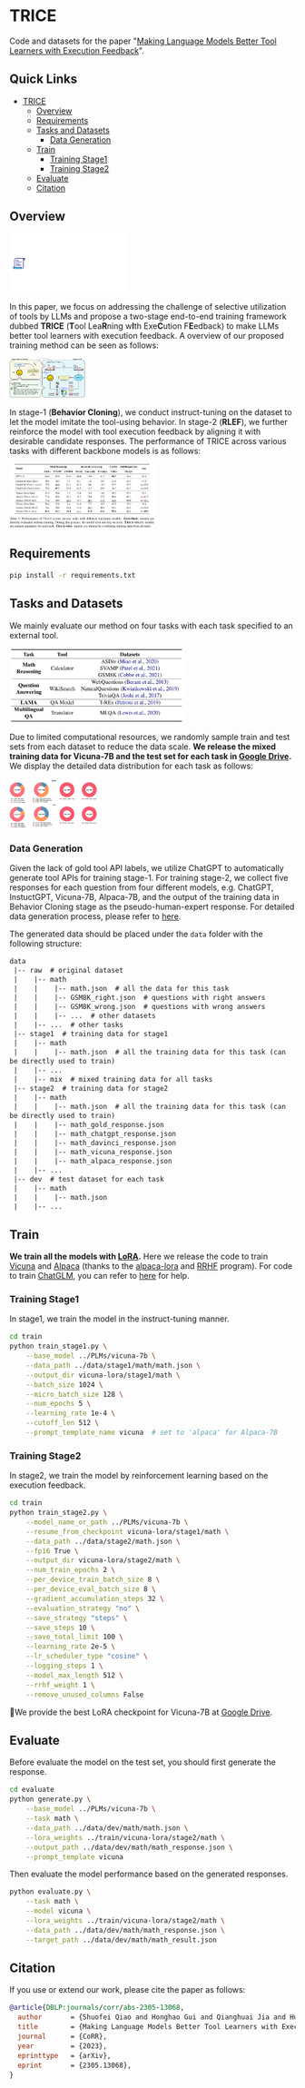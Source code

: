 # TRICE

Code and datasets for the paper "[Making Language Models Better Tool Learners with Execution Feedback](https://arxiv.org/abs/2305.13068)".

## Quick Links

- [TRICE](#TRICE)
  - [Overview](#Overview)
  - [Requirements](#Requirements)
  - [Tasks and Datasets](#Tasks-and-Datasets)
    - [Data Generation](#Data-Generation)
  - [Train](#Train)
    - [Training Stage1](#Training-Stage1)
    - [Training Stage2](#Training-Stage2)
  - [Evaluate](#Evaluate)
  - [Citation](#Citation)

## Overview

<img src="figs/figure1.gif" alt="figure1" style="zoom: 20%;" />

In this paper, we focus on addressing the challenge of selective utilization of tools by LLMs and propose a two-stage end-to-end training framework dubbed **TRICE** (**T**ool Lea**R**ning w**I**th Exe**C**ution F**E**edback) to make LLMs better tool learners with execution feedback. A overview of our proposed training method can be seen as follows:

<img src="figs/method.png" alt="method" style="zoom: 13%;" />

In stage-1 (**Behavior Cloning**), we conduct instruct-tuning on the dataset to let the model imitate the tool-using behavior.  In stage-2 (**RLEF**), we further reinforce the model with tool execution feedback by aligning it with desirable candidate responses. The performance of TRICE across various tasks with different backbone models is as follows:

<img src="figs/performance.png" alt="performance" style="zoom: 25%;" />

## Requirements

```bash
pip install -r requirements.txt
```

## Tasks and Datasets

We mainly evaluate our method on four tasks with each task specified to an external tool.

<img src="figs/task.png" alt="task" style="zoom:30%;" />

Due to limited computational resources, we randomly sample train and test sets from each dataset to reduce the data scale. **We release the mixed training data for Vicuna-7B and the test set for each task in [Google Drive](https://drive.google.com/drive/folders/1rqBrVcOl1ykFDd7g71xNwt9Q194L67DJ?usp=sharing).** We display the detailed data distribution for each task as follows:

<img src="figs/task_dis.png" alt="task_dis" style="zoom: 15%;" />

### Data Generation

Given the lack of gold tool API labels, we utilize ChatGPT to automatically generate tool APIs for training stage-1. For training stage-2, we collect five responses for each question from four different models, e.g. ChatGPT, InstuctGPT, Vicuna-7B, Alpaca-7B, and the output of the training data in Behavior Cloning stage as the pseudo-human-expert response. For detailed data generation process, please refer to [here](https://github.com/zjunlp/TRICE/tree/main/generate_data).

The generated data should be placed under the `data` folder with the following structure:

```
data
 |-- raw  # original dataset
 |    |-- math
 |    |    |-- math.json  # all the data for this task
 |    |    |-- GSM8K_right.json  # questions with right answers
 |    |    |-- GSM8K_wrong.json  # questions with wrong answers
 |    |    |-- ...  # other datasets
 |    |-- ...  # other tasks
 |-- stage1  # training data for stage1
 |    |-- math
 |    |    |-- math.json  # all the training data for this task (can be directly used to train)
 |    |-- ...
 |    |-- mix  # mixed training data for all tasks
 |-- stage2  # training data for stage2
 |    |-- math
 |    |    |-- math.json  # all the training data for this task (can be directly used to train)
 |    |    |-- math_gold_response.json
 |    |    |-- math_chatgpt_response.json
 |    |    |-- math_davinci_response.json
 |    |    |-- math_vicuna_response.json
 |    |    |-- math_alpaca_response.json
 |    |-- ...
 |-- dev  # test dataset for each task
 |    |-- math
 |    |    |-- math.json
 |    |-- ...
```

## Train

**We train all the models with [LoRA](https://arxiv.org/pdf/2106.09685.pdf).** Here we release the code to train [Vicuna](https://github.com/lm-sys/FastChat) and [Alpaca](https://github.com/tatsu-lab/stanford_alpaca) (thanks to the [alpaca-lora](https://github.com/tloen/alpaca-lora) and [RRHF](https://github.com/GanjinZero/RRHF) program). For code to train [ChatGLM](https://github.com/THUDM/ChatGLM-6B), you can refer to [here](https://github.com/mymusise/ChatGLM-Tuning) for help.

### Training Stage1

In stage1, we train the model in the instruct-tuning manner.

```bash
cd train
python train_stage1.py \
	--base_model ../PLMs/vicuna-7b \
	--data_path ../data/stage1/math/math.json \
	--output_dir vicuna-lora/stage1/math \
	--batch_size 1024 \
	--micro_batch_size 128 \
	--num_epochs 5 \
	--learning_rate 1e-4 \
	--cutoff_len 512 \
	--prompt_template_name vicuna  # set to 'alpaca' for Alpaca-7B
```

### Training Stage2

In stage2, we train the model by reinforcement learning based on the execution feedback.

```bash
cd train
python train_stage2.py \
    --model_name_or_path ../PLMs/vicuna-7b \
    --resume_from_checkpoint vicuna-lora/stage1/math \
    --data_path ../data/stage2/math.json \
    --fp16 True \
    --output_dir vicuna-lora/stage2/math \
    --num_train_epochs 2 \
    --per_device_train_batch_size 8 \
    --per_device_eval_batch_size 8 \
    --gradient_accumulation_steps 32 \
    --evaluation_strategy "no" \
    --save_strategy "steps" \
    --save_steps 10 \
    --save_total_limit 100 \
    --learning_rate 2e-5 \
    --lr_scheduler_type "cosine" \
    --logging_steps 1 \
    --model_max_length 512 \
    --rrhf_weight 1 \
    --remove_unused_columns False
```

🍓We provide the best LoRA checkpoint for Vicuna-7B at [Google Drive](https://drive.google.com/drive/folders/14-pl8Vkx2_ohn53fgnLFHCE7OpxK9YgE?usp=sharing).

## Evaluate

Before evaluate the model on the test set, you should first generate the response.

```bash
cd evaluate
python generate.py \
	--base_model ../PLMs/vicuna-7b \
	--task math \
	--data_path ../data/dev/math/math.json \
	--lora_weights ../train/vicuna-lora/stage2/math \
	--output_path ../data/dev/math/math_response.json \
	--prompt_template vicuna
```

Then evaluate the model performance based on the generated responses.

```bash
python evaluate.py \
	--task math \
	--model vicuna \
	--lora_weights ../train/vicuna-lora/stage2/math \
	--data_path ../data/dev/math/math_response.json \
	--target_path ../data/dev/math/math_result.json
```

## Citation

If you use or extend our work, please cite the paper as follows:

```bibtex
@article{DBLP:journals/corr/abs-2305-13068,
  author       = {Shuofei Qiao and Honghao Gui and Qianghuai Jia and Huajun Chen and Ningyu Zhang},
  title        = {Making Language Models Better Tool Learners with Execution Feedback},
  journal      = {CoRR},
  year         = {2023},
  eprinttype   = {arXiv},
  eprint       = {2305.13068},
}
```

